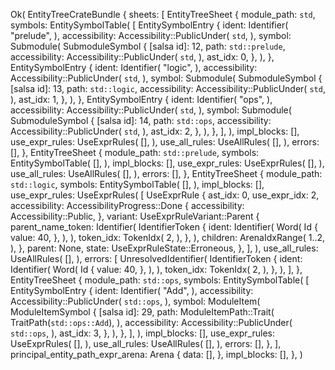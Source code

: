 Ok(
    EntityTreeCrateBundle {
        sheets: [
            EntityTreeSheet {
                module_path: `std`,
                symbols: EntitySymbolTable(
                    [
                        EntitySymbolEntry {
                            ident: Identifier(
                                "prelude",
                            ),
                            accessibility: Accessibility::PublicUnder(
                                `std`,
                            ),
                            symbol: Submodule(
                                SubmoduleSymbol {
                                    [salsa id]: 12,
                                    path: `std::prelude`,
                                    accessibility: Accessibility::PublicUnder(
                                        `std`,
                                    ),
                                    ast_idx: 0,
                                },
                            ),
                        },
                        EntitySymbolEntry {
                            ident: Identifier(
                                "logic",
                            ),
                            accessibility: Accessibility::PublicUnder(
                                `std`,
                            ),
                            symbol: Submodule(
                                SubmoduleSymbol {
                                    [salsa id]: 13,
                                    path: `std::logic`,
                                    accessibility: Accessibility::PublicUnder(
                                        `std`,
                                    ),
                                    ast_idx: 1,
                                },
                            ),
                        },
                        EntitySymbolEntry {
                            ident: Identifier(
                                "ops",
                            ),
                            accessibility: Accessibility::PublicUnder(
                                `std`,
                            ),
                            symbol: Submodule(
                                SubmoduleSymbol {
                                    [salsa id]: 14,
                                    path: `std::ops`,
                                    accessibility: Accessibility::PublicUnder(
                                        `std`,
                                    ),
                                    ast_idx: 2,
                                },
                            ),
                        },
                    ],
                ),
                impl_blocks: [],
                use_expr_rules: UseExprRules(
                    [],
                ),
                use_all_rules: UseAllRules(
                    [],
                ),
                errors: [],
            },
            EntityTreeSheet {
                module_path: `std::prelude`,
                symbols: EntitySymbolTable(
                    [],
                ),
                impl_blocks: [],
                use_expr_rules: UseExprRules(
                    [],
                ),
                use_all_rules: UseAllRules(
                    [],
                ),
                errors: [],
            },
            EntityTreeSheet {
                module_path: `std::logic`,
                symbols: EntitySymbolTable(
                    [],
                ),
                impl_blocks: [],
                use_expr_rules: UseExprRules(
                    [
                        UseExprRule {
                            ast_idx: 0,
                            use_expr_idx: 2,
                            accessibility: AccessibilityProgress::Done {
                                accessibility: Accessibility::Public,
                            },
                            variant: UseExprRuleVariant::Parent {
                                parent_name_token: Identifier(
                                    IdentifierToken {
                                        ident: Identifier(
                                            Word(
                                                Id {
                                                    value: 40,
                                                },
                                            ),
                                        ),
                                        token_idx: TokenIdx(
                                            2,
                                        ),
                                    },
                                ),
                                children: ArenaIdxRange(
                                    1..2,
                                ),
                            },
                            parent: None,
                            state: UseExprRuleState::Erroneous,
                        },
                    ],
                ),
                use_all_rules: UseAllRules(
                    [],
                ),
                errors: [
                    UnresolvedIdentifier(
                        IdentifierToken {
                            ident: Identifier(
                                Word(
                                    Id {
                                        value: 40,
                                    },
                                ),
                            ),
                            token_idx: TokenIdx(
                                2,
                            ),
                        },
                    ),
                ],
            },
            EntityTreeSheet {
                module_path: `std::ops`,
                symbols: EntitySymbolTable(
                    [
                        EntitySymbolEntry {
                            ident: Identifier(
                                "Add",
                            ),
                            accessibility: Accessibility::PublicUnder(
                                `std::ops`,
                            ),
                            symbol: ModuleItem(
                                ModuleItemSymbol {
                                    [salsa id]: 29,
                                    path: ModuleItemPath::Trait(
                                        TraitPath(`std::ops::Add`),
                                    ),
                                    accessibility: Accessibility::PublicUnder(
                                        `std::ops`,
                                    ),
                                    ast_idx: 3,
                                },
                            ),
                        },
                    ],
                ),
                impl_blocks: [],
                use_expr_rules: UseExprRules(
                    [],
                ),
                use_all_rules: UseAllRules(
                    [],
                ),
                errors: [],
            },
        ],
        principal_entity_path_expr_arena: Arena {
            data: [],
        },
        impl_blocks: [],
    },
)